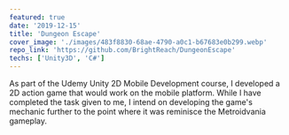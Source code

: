 ```yaml
---
featured: true
date: '2019-12-15'
title: 'Dungeon Escape'
cover_image: './images/483f8830-68ae-4790-a0c1-b67683e0b299.webp'
repo_link: 'https://github.com/BrightReach/DungeonEscape'
techs: ['Unity3D', 'C#']
---
```


As part of the Udemy Unity 2D Mobile Development course, I developed a 2D action game that would work on the mobile platform. While I have completed the task given to me, I intend on developing the game's mechanic further to the point where it was reminisce the Metroidvania gameplay.
